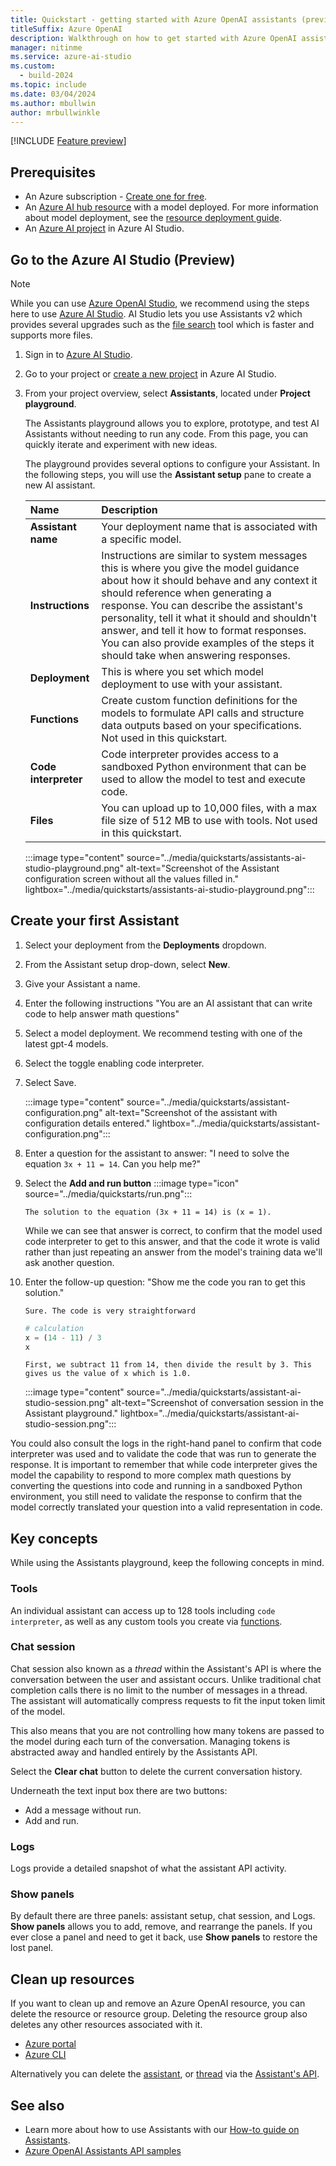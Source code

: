 ```yaml
---
title: Quickstart - getting started with Azure OpenAI assistants (preview) in AI Studio
titleSuffix: Azure OpenAI
description: Walkthrough on how to get started with Azure OpenAI assistants with new features like code interpreter in AI Studio (Preview).
manager: nitinme
ms.service: azure-ai-studio
ms.custom:
  - build-2024
ms.topic: include
ms.date: 03/04/2024
ms.author: mbullwin
author: mrbullwinkle
---
```


[!INCLUDE [Feature preview](~/reusable-content/ce-skilling/azure/includes/ai-studio/includes/feature-preview.md)]

## Prerequisites

- An Azure subscription - <a href="https://azure.microsoft.com/free/cognitive-services" target="_blank">Create one for free</a>.
- An [Azure AI hub resource](../../../ai-studio/how-to/create-azure-ai-resource.md) with a model deployed. For more information about model deployment, see the [resource deployment guide](../how-to/create-resource.md).
- An [Azure AI project](../../../ai-studio/how-to/create-projects.md) in Azure AI Studio.

## Go to the Azure AI Studio (Preview)

> [!NOTE]
> While you can use [Azure OpenAI Studio](https://oai.azure.com/), we recommend using the steps here to use [Azure AI Studio](https://ai.azure.com). AI Studio lets you use Assistants v2 which provides several upgrades such as the [file search](../how-to/file-search.md) tool which is faster and supports more files.

1. Sign in to [Azure AI Studio](https://ai.azure.com).
1. Go to your project or [create a new project](../../../ai-studio//how-to/create-projects.md) in Azure AI Studio.
1. From your project overview, select **Assistants**, located under **Project playground**.

    The Assistants playground allows you to explore, prototype, and test AI Assistants without needing to run any code. From this page, you can quickly iterate and experiment with new ideas.
    
    The playground provides several options to configure your Assistant. In the following steps, you will use the **Assistant setup** pane to create a new AI assistant.
    
    | **Name** | **Description** |
    |:---|:---|
    | **Assistant name** | Your deployment name that is associated with a specific model. |
    | **Instructions** | Instructions are similar to system messages this is where you give the model guidance about how it should behave and any context it should reference when generating a response. You can describe the assistant's personality, tell it what it should and shouldn't answer, and tell it how to format responses. You can also provide examples of the steps it should take when answering responses. |
    | **Deployment** | This is where you set which model deployment to use with your assistant. |
    | **Functions**| Create custom function definitions for the models to formulate API calls and structure data outputs based on your specifications. Not used in this quickstart. |
    | **Code interpreter** | Code interpreter provides access to a sandboxed Python environment that can be used to allow the model to test and execute code. |
    | **Files** | You can upload up to 10,000 files, with a max file size of 512 MB to use with tools. Not used in this quickstart. |
    
    :::image type="content" source="../media/quickstarts/assistants-ai-studio-playground.png" alt-text="Screenshot of the Assistant configuration screen without all the values filled in." lightbox="../media/quickstarts/assistants-ai-studio-playground.png":::

## Create your first Assistant

1. Select your deployment from the **Deployments** dropdown.
1. From the Assistant setup drop-down, select **New**.
1. Give your Assistant a name.
1. Enter the following instructions "You are an AI assistant that can write code to help answer math questions"
1. Select a model deployment. We recommend testing with one of the latest gpt-4 models.
1. Select the toggle enabling code interpreter.
1. Select Save.

    :::image type="content" source="../media/quickstarts/assistant-configuration.png" alt-text="Screenshot of the assistant with configuration details entered." lightbox="../media/quickstarts/assistant-configuration.png":::

7. Enter a question for the assistant to answer: "I need to solve the equation `3x + 11 = 14`. Can you help me?"
8. Select the **Add and run button** :::image type="icon" source="../media/quickstarts/run.png":::

    ```output
    The solution to the equation (3x + 11 = 14) is (x = 1).
    ```

    While we can see that answer is correct, to confirm that the model used code interpreter to get to this answer, and that the code it wrote is valid rather than just repeating an answer from the model's training data we'll ask another question.

9. Enter the follow-up question: "Show me the code you ran to get this solution."

    ```output
   Sure. The code is very straightforward
    ```

    ```python
    # calculation
    x = (14 - 11) / 3
    x

    ```

    ```output
    First, we subtract 11 from 14, then divide the result by 3. This gives us the value of x which is 1.0.
    ````

    :::image type="content" source="../media/quickstarts/assistant-ai-studio-session.png" alt-text="Screenshot of conversation session in the Assistant playground." lightbox="../media/quickstarts/assistant-ai-studio-session.png":::

You could also consult the logs in the right-hand panel to confirm that code interpreter was used and to validate the code that was run to generate the response. It is important to remember that while code interpreter gives the model the capability to respond to more complex math questions by converting the questions into code and running in a sandboxed Python environment, you still need to validate the response to confirm that the model correctly translated your question into a valid representation in code.

## Key concepts

While using the Assistants playground, keep the following concepts in mind. 

### Tools

An individual assistant can access up to 128 tools including `code interpreter`, as well as any custom tools you create via [functions](../how-to/assistant-functions.md).

### Chat session

Chat session also known as a *thread* within the Assistant's API is where the conversation between the user and assistant occurs. Unlike traditional chat completion calls there is no limit to the number of messages in a thread. The assistant will automatically compress requests to fit the input token limit of the model.

This also means that you are not controlling how many tokens are passed to the model during each turn of the conversation. Managing tokens is abstracted away and handled entirely by the Assistants API.

Select the **Clear chat** button to delete the current conversation history.

Underneath the text input box there are two buttons:

- Add a message without run.
- Add and run.

### Logs

Logs provide a detailed snapshot of what the assistant API activity.

### Show panels

By default there are three panels: assistant setup, chat session, and Logs. **Show panels** allows you to add, remove, and rearrange the panels. If you ever close a panel and need to get it back, use **Show panels** to restore the lost panel.

## Clean up resources

If you want to clean up and remove an Azure OpenAI resource, you can delete the resource or resource group. Deleting the resource group also deletes any other resources associated with it.

- [Azure portal](../../multi-service-resource.md?pivots=azportal#clean-up-resources)
- [Azure CLI](../../multi-service-resource.md?pivots=azcli#clean-up-resources)

Alternatively you can delete the [assistant](../assistants-reference.md#delete-assistant), or [thread](../assistants-reference-threads.md#delete-thread) via the [Assistant's API](../assistants-reference.md).

## See also

* Learn more about how to use Assistants with our [How-to guide on Assistants](../how-to/assistant.md).
* [Azure OpenAI Assistants API samples](https://github.com/Azure-Samples/azureai-samples/tree/main/scenarios/Assistants)
